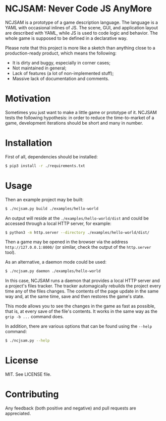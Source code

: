 # NCJSAM: Never Code JS AnyMore

NCJSAM is a prototype of a game description language. The language is a YAML with occasional inlines of JS. The scene, GUI, and application layout are described with YAML, while JS is used to code logic and behavior. The whole game is supposed to be defined in a declarative way. 

Please note that this project is more like a sketch than anything close to a production-ready product, which means the following:
  - It is dirty and buggy, especially in corner cases;
  - Not maintained in general;
  - Lack of features (a lot of non-implemented stuff);
  - Massive lack of documentation and comments.

# Motivation

Sometimes you just want to make a little game or prototype of it. NCJSAM tests the following hypothesis: in order to reduce the time-to-market of a game, development iterations should be short and many in number.

# Installation

First of all, dependencies should be installed:

```bash
$ pip3 install -r ./requirements.txt
```

# Usage

Then an example project may be built:

```bash
$ ./ncjsam.py build ./examples/hello-world
```
An output will reside at the `./examples/hello-world/dist` and could be accessed through a local HTTP server, for example:
```bash
$ python3 -m http.server --directory ./examples/hello-world/dist/
```
Then a game may be opened in the browser via the address `http://127.0.0.1:8000/` (or similar, check the output of the `http.server` tool).

As an alternative, a daemon mode could be used:
```bash
$ ./ncjsam.py daemon ./examples/hello-world
```
In this case, NCJSAM runs a daemon that provides a local HTTP server and a project's files tracker. The tracker automagically rebuilds the project every time any of the files changes. The contents of the page update in the same way and, at the same time, save and then restores the game's state.

This mode allows you to see the changes in the game as fast as possible, that is, at every save of the file's contents. It works in the same way as the `grip -b ...` command does.

In addition, there are various options that can be found using the `--help` command:
```bash
$ ./ncjsam.py --help
```

# License

MIT. See LICENSE file.

# Contributing

Any feedback (both positive and negative) and pull requests are appreciated.
